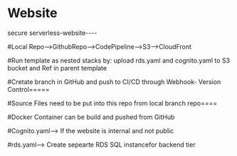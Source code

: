 # Website
secure serverless-website----


#Local Repo-->GithubRepo-->CodePipeline-->S3-->CloudFront


#Run template as nested stacks by:
upload rds.yaml and cognito.yaml to S3 bucket and Ref in parent template

#Cretate branch in GitHub and push to CI/CD through Webhook- Version Control=====

#Source Files need to be put into this repo from local branch repo====

#Docker Container can be build and pushed from GitHub

#Cognito.yaml--> If the website is internal and not public

#rds.yaml--> Create sepearte RDS SQL instancefor backend tier
